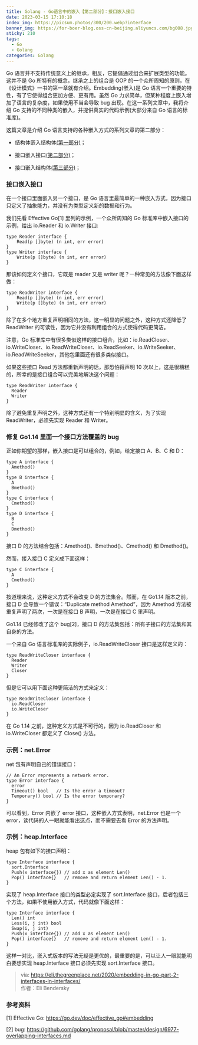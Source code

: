 ```yaml
---
title: Golang - Go语言中的嵌入【第二部分】：接口嵌入接口
date: 2023-03-15 17:10:18
index_img: https://picsum.photos/300/200.webp?interface
banner_img: https://for-boer-blog.oss-cn-beijing.aliyuncs.com/bg008.jpg
sticky: 210
tags:
  - Go
  - Golang
categories: Golang
---
```

Go 语言并不支持传统意义上的继承，相反，它提倡通过组合来扩展类型的功能。这并不是 Go 所特有的概念，继承之上的组合是 OOP 的一个众所周知的原则，在《设计模式》一书的第一章就有介绍。Embedding(嵌入)是 Go 语言一个重要的特性，有了它使得组合更加方便、更有用。虽然 Go 力求简单，但某种程度上嵌入增加了语言的复杂度，如果使用不当会导致 bug 出现。在这一系列文章中，我将介绍 Go 支持的不同种类的嵌入，并提供真实的代码示例(大部分来自 Go 语言的标准库)。

<!-- more -->

这篇文章是介绍 Go 语言支持的各种嵌入方式的系列文章的第二部分：

*   结构体嵌入结构体[(第一部分)](/2023/03/15/golang-structs-in-structs/)；
    
*   接口嵌入接口[(第二部分)](/2023/03/15/golang-interfaces-in-interfaces/)；
    
*   接口嵌入结构体[(第三部分)](/2023/03/15/golang-interfaces-in-structs/)；
    

### 接口嵌入接口

在一个接口里面嵌入另一个接口，是 Go 语言里最简单的一种嵌入方式，因为接口只定义了抽象能力，并没有为类型定义新的数据和行为。

我们先看 Effective Go\[1\] 里列的示例，一个众所周知的 Go 标准库中嵌入接口的示例，给出 io.Reader 和 io.Writer 接口:

```
type Reader interface {
    Read(p []byte) (n int, err error)
}
type Writer interface {
    Write(p []byte) (n int, err error)
}
```


那该如何定义个接口，它既是 reader 又是 writer 呢？一种常见的方法像下面这样做：

```
type ReadWriter interface {
    Read(p []byte) (n int, err error)
    Write(p []byte) (n int, err error)
}

```


除了在多个地方重复声明相同的方法，这一明显的问题之外，这种方式还降低了 ReadWriter 的可读性，因为它并没有利用组合的方式使得代码更简洁。

注意，Go 标准库中有很多类似这样的接口组合，比如：io.ReadCloser、io.WriteCloser、io.ReadWriteCloser、io.ReadSeeker、io.WriteSeeker、io.ReadWriteSeeker，其他包里面还有很多类似接口。

如果这些接口 Read 方法都重新声明的话，那恐怕得声明 10 次以上，这是很糟糕的，所幸的是接口组合可以完美地解决这个问题：

```
type ReadWriter interface {
  Reader
  Writer
}

```


除了避免重复声明之外，这种方式还有一个特别明显的含义，为了实现 ReadWriter，必须先实现 Reader 和 Writer。

### 修复 Go1.14 里面一个接口方法覆盖的 bug

正如你期望的那样，嵌入接口是可以组合的，例如，给定接口 A、B、C 和 D：

```
type A interface {
  Amethod()
}
type B interface {
  A
  Bmethod()
}
type C interface {
  Cmethod()
}
type D interface {
  B
  C
  Dmethod()
}
```


接口 D 的方法结合包括：Amethod()、Bmethod()、Cmethod() 和 Dmethod()。

然而，接入接口 C 定义成下面这样：

```
type C interface {
  A
  Cmethod()
}

```


按道理来说，这种定义方式不会改变 D 的方法集合。然而，在 Go1.14 版本之前，接口 D 会导致一个错误：“Duplicate method Amethod”，因为 Amethod 方法被重复声明了两次，一次是在接口 B 声明，一次是在接口 C 里声明。

Go1.14 已经修改了这个 bug\[2\]，接口 D 的方法集包括：所有子接口的方法集和其自身的方法。

一个来自 Go 语言标准库的实际例子，io.ReadWriteCloser 接口是这样定义的：

```
type ReadWriteCloser interface {
  Reader
  Writer
  Closer
}

```


但是它可以用下面这种更简洁的方式来定义：

```
type ReadWriteCloser interface {
  io.ReadCloser
  io.WriteCloser
}

```


在 Go 1.14 之前，这种定义方式是不可行的，因为 io.ReadCloser 和 io.WriteCloser 都定义了 Close() 方法。

### 示例：net.Error

net 包有声明自己的错误接口：

```
// An Error represents a network error.
type Error interface {
  error
  Timeout() bool   // Is the error a timeout?
  Temporary() bool // Is the error temporary?
}

```


可以看到，Error 内嵌了 error 接口，这种嵌入方式表明，net.Error 也是一个 error，读代码的人一眼就能看出这点，而不需要去看 Error 的方法声明。

### 示例：heap.Interface

heap 包有如下的接口声明：

```
type Interface interface {
  sort.Interface
  Push(x interface{}) // add x as element Len()
  Pop() interface{}   // remove and return element Len() - 1.
}

```


实现了 heap.Interface 接口的类型必定实现了 sort.Interface 接口，后者包括三个方法，如果不使用嵌入方式，代码就像下面这样：

```
type Interface interface {
  Len() int
  Less(i, j int) bool
  Swap(i, j int)
  Push(x interface{}) // add x as element Len()
  Pop() interface{}   // remove and return element Len() - 1.
}

```


这样一对比，嵌入式版本的写法无疑是更优的，最重要的是，可以让人一眼就能明白要想实现 heap.Interface 接口必须先实现 sort.Interface 接口。

> via: https://eli.thegreenplace.net/2020/embedding-in-go-part-2-interfaces-in-interfaces/  
> 作者：Eli Bendersky  

### 参考资料

\[1\] Effective Go: https://go.dev/doc/effective_go#embedding

\[2\] bug: https://github.com/golang/proposal/blob/master/design/6977-overlapping-interfaces.md